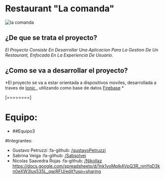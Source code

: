 # Restaurant "La comanda"
![la comanda](https://i.imgur.com/GzRLCcys.png "la comanda")
## ¿De que se trata el proyecto?
*El Proyecto Consiste En Desarrollar Una Aplicacion Para La Gestion De Un Restaurant, Enfocada En La Experiencia De Usuario.*

## ¿Como se va a desarrollar el proyecto?
*El proyecto se va a estar orientada a dispositivos moviles, desarrollada a traves de [Ionic ](https://ionicframework.com/ "Ionic "), utilizando como base de datos [Firebase](https://firebase.google.com/?hl=es-419 "Firebase")  *


[========]


# Equipo:
- ##Equipo3

#Integrantes:
 - Gustavo Petruzzi :fa-github: [/gustavoPetruzzi](https://github.com/gustavoPetruzzi/ "/gustavoPetruzzi")
 - Sabrina Veiga :fa-github: [/Sabsolvei](https://github.com/Sabsolvei "/Sabsolvei")
 - Nicolas Saavedra Rojas :fa-github:  [/Nikollaz](https://github.com/Nikollaz "/Nikollaz")
https://docs.google.com/spreadsheets/d/1nk1voMplk4VpQ3R_nmYqD3kn0eXW3lus535L_qwjRFU/edit?usp=sharing
